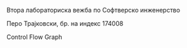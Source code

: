 Втора лабораториска вежба по Софтверско инженерство

Перо Трајковски, бр. на индекс 174008

Control Flow Graph
